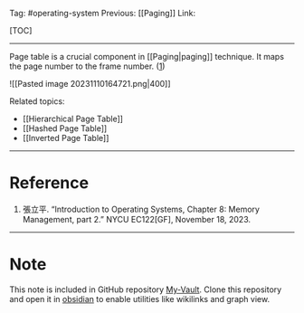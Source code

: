 Tag: #operating-system 
Previous: [[Paging]]
Link: 

[TOC]

---

Page table is a crucial component in [[Paging|paging]] technique. It maps the page number to the frame number. (<u>1</u>)

![[Pasted image 20231110164721.png|400]]

Related topics:

- [[Hierarchical Page Table]]
- [[Hashed Page Table]]
- [[Inverted Page Table]]

---

# Reference

1. 張立平. “Introduction to Operating Systems, Chapter 8: Memory Management, part 2.” NYCU EC122[GF], November 18, 2023.

---

# Note

This note is included in GitHub repository [My-Vault](https://github.com/LittleD3092/My-Vault.git). Clone this repository and open it in [obsidian](https://obsidian.md/) to enable utilities like wikilinks and graph view.